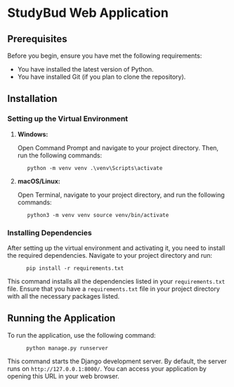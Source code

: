 # StudyBud Web Application

## Prerequisites

Before you begin, ensure you have met the following requirements:

- You have installed the latest version of Python.
- You have installed Git (if you plan to clone the repository).

## Installation

### Setting up the Virtual Environment

1. **Windows:**

   Open Command Prompt and navigate to your project directory. Then, run the following commands:

          python -m venv venv .\venv\Scripts\activate

2. **macOS/Linux:**

   Open Terminal, navigate to your project directory, and run the following commands:

          python3 -m venv venv source venv/bin/activate


### Installing Dependencies

After setting up the virtual environment and activating it, you need to install the required dependencies. Navigate to your project directory and run:

          pip install -r requirements.txt


This command installs all the dependencies listed in your `requirements.txt` file. Ensure that you have a `requirements.txt` file in your project directory with all the necessary packages listed.

## Running the Application

To run the application, use the following command:

          python manage.py runserver


This command starts the Django development server. By default, the server runs on `http://127.0.0.1:8000/`. You can access your application by opening this URL in your web browser.

